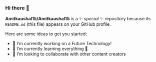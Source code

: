 ### Hi there 👋


**Amitkaushal15/Amitkaushal15** is a ✨ _special_ ✨ repository because its `README.md` (this file) appears on your GitHub profile.

Here are some ideas to get you started:

- 🔭 I’m currently working on a Future Technology!
- 🌱 I’m currently learning everything 🤣
- 👯 I’m looking to collaborate with other content creators


